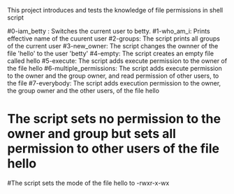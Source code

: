 This project introduces and tests the knowledge of file permissions in shell script

#0-iam_betty : Switches the current user to betty.
#1-who_am_i: Prints effective name of the cuurent user
#2-groups: The script prints all groups of the current user
#3-new_owner: The script changes the ownner of the file 'hello' to the user 'betty'
#4-empty: The script creates an empty file called hello
#5-execute: The script adds execute permission to the owner of the file hello
#6-multiple_permissions: The script adds execute permission to the owner and the group owner, and read permission of other users, to the file
#7-everybody: The script adds execution permission to the owner, the group owner and the other users, of the file hello
# The script sets no permission to the owner and group but sets all permission to other users of the file hello
#The script sets the mode of the file hello to -rwxr-x-wx
